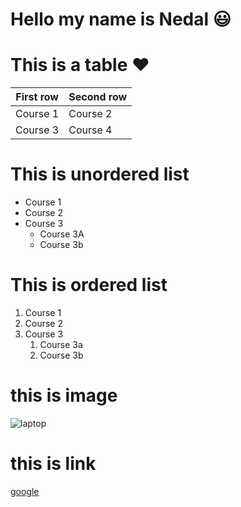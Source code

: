 # Hello my name is Nedal :smiley:
# This is a table :heart:
First row | Second row
-------   | ---------
Course 1 | Course 2
Course 3 | Course 4

# This is unordered list
- Course 1
- Course 2
- Course 3
  - Course 3A
  - Course 3b

# This is ordered list
1. Course 1
2. Course 2
3. Course 3
    1. Course 3a
    2. Course 3b

# this is image
![laptop](https://cdn.britannica.com/77/170477-050-1C747EE3/Laptop-computer.jpg)

# this is link
[google](https://www.google.com)
